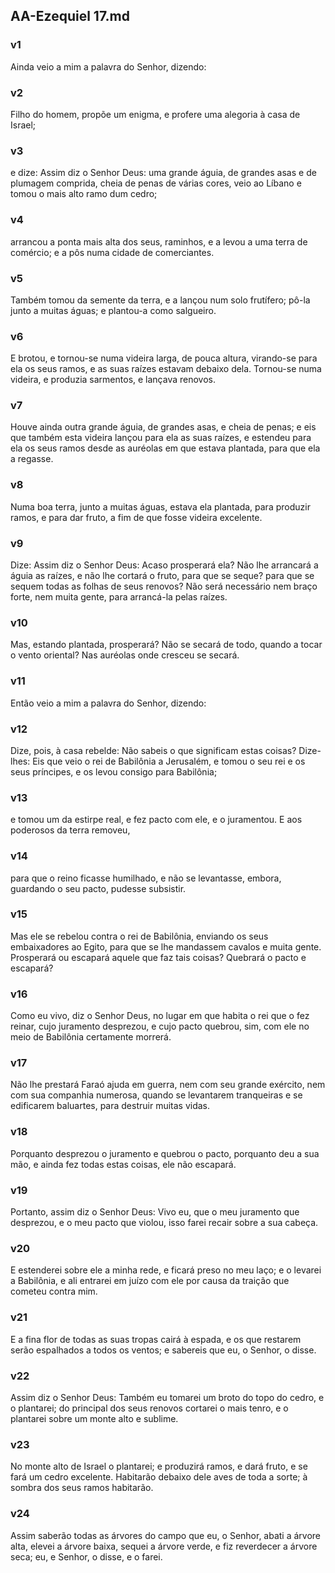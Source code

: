 ## AA-Ezequiel 17.md
### v1
 Ainda veio a mim a palavra do Senhor, dizendo:
### v2
 Filho do homem, propõe um enigma, e profere uma alegoria à casa de Israel;
### v3
 e dize: Assim diz o Senhor Deus: uma grande águia, de grandes asas e de plumagem comprida, cheia de penas de várias cores, veio ao Líbano e tomou o mais alto ramo dum cedro;
### v4
 arrancou a ponta mais alta dos seus, raminhos, e a levou a uma terra de comércio; e a pôs numa cidade de comerciantes.
### v5
 Também tomou da semente da terra, e a lançou num solo frutífero; pô-la junto a muitas águas; e plantou-a como salgueiro.
### v6
 E brotou, e tornou-se numa videira larga, de pouca altura, virando-se para ela os seus ramos, e as suas raízes estavam debaixo dela. Tornou-se numa videira, e produzia sarmentos, e lançava renovos.
### v7
 Houve ainda outra grande águia, de grandes asas, e cheia de penas; e eis que também esta videira lançou para ela as suas raízes, e estendeu para ela os seus ramos desde as auréolas em que estava plantada, para que ela a regasse.
### v8
 Numa boa terra, junto a muitas águas, estava ela plantada, para produzir ramos, e para dar fruto, a fim de que fosse videira excelente.
### v9
 Dize: Assim diz o Senhor Deus: Acaso prosperará ela? Não lhe arrancará a águia as raízes, e não lhe cortará o fruto, para que se seque? para que se sequem todas as folhas de seus renovos? Não será necessário nem braço forte, nem muita gente, para arrancá-la pelas raízes.
### v10
 Mas, estando plantada, prosperará? Não se secará de todo, quando a tocar o vento oriental? Nas auréolas onde cresceu se secará.
### v11
 Então veio a mim a palavra do Senhor, dizendo:
### v12
 Dize, pois, à casa rebelde: Não sabeis o que significam estas coisas? Dize-lhes: Eis que veio o rei de Babilônia a Jerusalém, e tomou o seu rei e os seus príncipes, e os levou consigo para Babilônia;
### v13
 e tomou um da estirpe real, e fez pacto com ele, e o juramentou. E aos poderosos da terra removeu,
### v14
 para que o reino ficasse humilhado, e não se levantasse, embora, guardando o seu pacto, pudesse subsistir.
### v15
 Mas ele se rebelou contra o rei de Babilônia, enviando os seus embaixadores ao Egito, para que se lhe mandassem cavalos e muita gente. Prosperará ou escapará aquele que faz tais coisas? Quebrará o pacto e escapará?
### v16
 Como eu vivo, diz o Senhor Deus, no lugar em que habita o rei que o fez reinar, cujo juramento desprezou, e cujo pacto quebrou, sim, com ele no meio de Babilônia certamente morrerá.
### v17
 Não lhe prestará Faraó ajuda em guerra, nem com seu grande exército, nem com sua companhia numerosa, quando se levantarem tranqueiras e se edificarem baluartes, para destruir muitas vidas.
### v18
 Porquanto desprezou o juramento e quebrou o pacto, porquanto deu a sua mão, e ainda fez todas estas coisas, ele não escapará.
### v19
 Portanto, assim diz o Senhor Deus: Vivo eu, que o meu juramento que desprezou, e o meu pacto que violou, isso farei recair sobre a sua cabeça.
### v20
 E estenderei sobre ele a minha rede, e ficará preso no meu laço; e o levarei a Babilônia, e ali entrarei em juízo com ele por causa da traição que cometeu contra mim.
### v21
 E a fina flor de todas as suas tropas cairá à espada, e os que restarem serão espalhados a todos os ventos; e sabereis que eu, o Senhor, o disse.
### v22
 Assim diz o Senhor Deus: Também eu tomarei um broto do topo do cedro, e o plantarei; do principal dos seus renovos cortarei o mais tenro, e o plantarei sobre um monte alto e sublime.
### v23
 No monte alto de Israel o plantarei; e produzirá ramos, e dará fruto, e se fará um cedro excelente. Habitarão debaixo dele aves de toda a sorte; à sombra dos seus ramos habitarão.
### v24
 Assim saberão todas as árvores do campo que eu, o Senhor, abati a árvore alta, elevei a árvore baixa, sequei a árvore verde, e fiz reverdecer a árvore seca; eu, e Senhor, o disse, e o farei.
